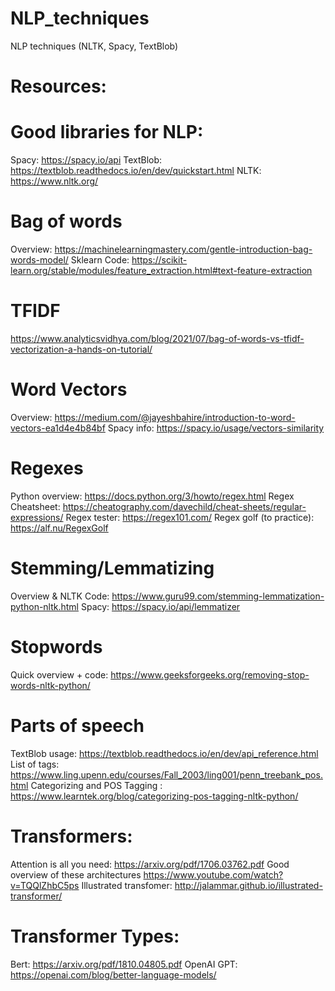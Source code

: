 # NLP_techniques
NLP techniques (NLTK, Spacy, TextBlob)
# Resources:

# Good libraries for NLP:
Spacy: https://spacy.io/api
TextBlob: https://textblob.readthedocs.io/en/dev/quickstart.html
NLTK: https://www.nltk.org/

# Bag of words
Overview: https://machinelearningmastery.com/gentle-introduction-bag-words-model/
Sklearn Code: https://scikit-learn.org/stable/modules/feature_extraction.html#text-feature-extraction

# TFIDF
https://www.analyticsvidhya.com/blog/2021/07/bag-of-words-vs-tfidf-vectorization-a-hands-on-tutorial/

# Word Vectors
Overview: https://medium.com/@jayeshbahire/introduction-to-word-vectors-ea1d4e4b84bf
Spacy info: https://spacy.io/usage/vectors-similarity

# Regexes
Python overview: https://docs.python.org/3/howto/regex.html
Regex Cheatsheet: https://cheatography.com/davechild/cheat-sheets/regular-expressions/
Regex tester: https://regex101.com/
Regex golf (to practice): https://alf.nu/RegexGolf

# Stemming/Lemmatizing
Overview & NLTK Code: https://www.guru99.com/stemming-lemmatization-python-nltk.html
Spacy: https://spacy.io/api/lemmatizer

# Stopwords
Quick overview + code: https://www.geeksforgeeks.org/removing-stop-words-nltk-python/

# Parts of speech
TextBlob usage: https://textblob.readthedocs.io/en/dev/api_reference.html
List of tags: https://www.ling.upenn.edu/courses/Fall_2003/ling001/penn_treebank_pos.html
Categorizing and POS Tagging : https://www.learntek.org/blog/categorizing-pos-tagging-nltk-python/

# Transformers:
Attention is all you need: https://arxiv.org/pdf/1706.03762.pdf
Good overview of these architectures https://www.youtube.com/watch?v=TQQlZhbC5ps
Illustrated transfomer: http://jalammar.github.io/illustrated-transformer/

# Transformer Types:
Bert: https://arxiv.org/pdf/1810.04805.pdf
OpenAI GPT: https://openai.com/blog/better-language-models/

